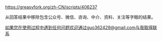 https://greasyfork.org/zh-CN/scripts/406237

从回答结果中移除包含公众号、微信、咨询、中介、资料、关注等字眼的结果。

如果您在使用过程中遇到任何问题欢迎通过guo362429@gmail.com与我取得联系
